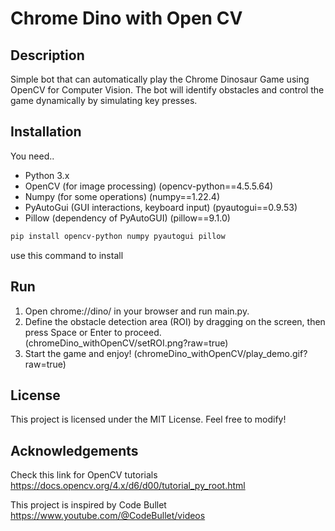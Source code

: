 # Chrome Dino with Open CV

## Description
Simple bot that can automatically play the Chrome Dinosaur Game using OpenCV for Computer Vision. The bot will identify obstacles and control the game dynamically by simulating key presses.

## Installation
You need..
- Python 3.x 
- OpenCV (for image processing) (opencv-python==4.5.5.64)
- Numpy (for some operations) (numpy==1.22.4)
- PyAutoGui (GUI interactions, keyboard input) (pyautogui==0.9.53)
- Pillow (dependency of PyAutoGUI) (pillow==9.1.0)
  
```bash
pip install opencv-python numpy pyautogui pillow
```
use this command to install

## Run
1. Open chrome://dino/ in your browser and run main.py.
2. Define the obstacle detection area (ROI) by dragging on the screen, then press Space or Enter to proceed. (chromeDino_withOpenCV/setROI.png?raw=true)
3. Start the game and enjoy! (chromeDino_withOpenCV/play_demo.gif?raw=true)

## License 
This project is licensed under the MIT License.
Feel free to modify!

## Acknowledgements
Check this link for OpenCV tutorials
https://docs.opencv.org/4.x/d6/d00/tutorial_py_root.html

This project is inspired by Code Bullet
https://www.youtube.com/@CodeBullet/videos